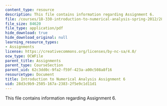 ```yaml
---
content_type: resource
description: This file contains information regarding Assignment 6.
file: /courses/18-330-introduction-to-numerical-analysis-spring-2012/28d3c9b92505167a23832f5e9c1d11d1_MIT18_330S12_hw6.pdf
file_size: 84620
file_type: application/pdf
hide_download: true
hide_download_original: null
learning_resource_types:
- Assignments
license: https://creativecommons.org/licenses/by-nc-sa/4.0/
ocw_type: OCWFile
parent_title: Assignments
parent_type: CourseSection
parent_uid: 62c3dd0c-9fa2-f59f-423a-a00c508a8f16
resourcetype: Document
title: Introduction to Numerical Analysis Assignment 6
uid: 28d3c9b9-2505-167a-2383-2f5e9c1d11d1
---
```

This file contains information regarding Assignment 6.